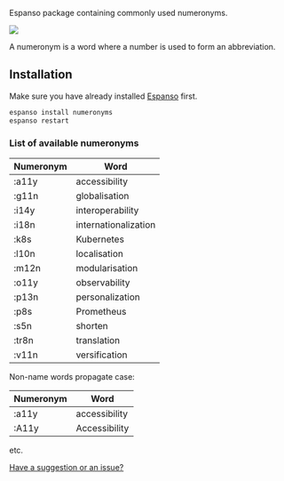 Espanso package containing commonly used numeronyms.

![](https://user-images.githubusercontent.com/516342/103480613-efba3080-4ddd-11eb-869b-38545eb00b59.gif)

A numeronym is a word where a number is used to form an abbreviation.

## Installation

Make sure you have already installed [Espanso](https://espanso.org/install/) first.

```sh
espanso install numeronyms
espanso restart
```

### List of available numeronyms

| Numeronym | Word
| - | -
| :a11y | accessibility
| :g11n | globalisation
| :i14y | interoperability
| :i18n | internationalization
| :k8s | Kubernetes
| :l10n | localisation
| :m12n | modularisation
| :o11y | observability
| :p13n | personalization
| :p8s | Prometheus
| :s5n | shorten
| :tr8n | translation
| :v11n | versification

Non-name words propagate case:

| Numeronym | Word
| - | -
| :a11y | accessibility
| :A11y | Accessibility

etc.

[Have a suggestion or an issue?](https://github.com/omrilotan/espanso-package-numeronyms/issues/new/choose)